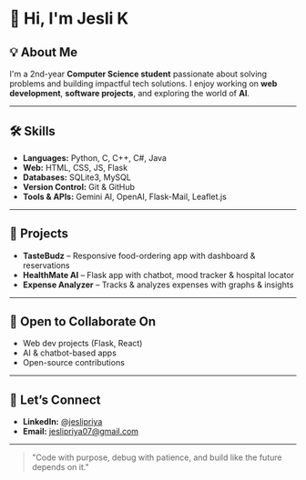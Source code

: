 # 👋 Hi, I'm Jesli K

## 💡 About Me

I'm a 2nd-year **Computer Science student** passionate about solving problems and building impactful tech solutions. I enjoy working on **web development**, **software projects**, and exploring the world of **AI**. 

---

## 🛠️ Skills

- **Languages:** Python, C, C++, C#, Java
- **Web:** HTML, CSS, JS, Flask
- **Databases:** SQLite3, MySQL
- **Version Control:** Git & GitHub
- **Tools & APIs:** Gemini AI, OpenAI, Flask-Mail, Leaflet.js 

---

## 🚀 Projects

* **TasteBudz** – Responsive food-ordering app with dashboard & reservations
* **HealthMate AI** – Flask app with chatbot, mood tracker & hospital locator
* **Expense Analyzer** – Tracks & analyzes expenses with graphs & insights

---

## 🤝 Open to Collaborate On

- Web dev projects (Flask, React)  
- AI & chatbot-based apps  
- Open-source contributions  

---

## 🤝 Let’s Connect

- **LinkedIn:** [@jeslipriya](https://www.linkedin.com/in/jesli-priya-k-2205j07)
- **Email:** [jeslipriya07@gmail.com](mailto:jeslipriya07@gmail.com)

---
  

> "Code with purpose, debug with patience, and build like the future depends on it."
